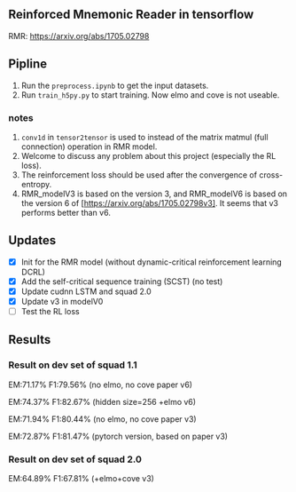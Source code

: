 ## Reinforced Mnemonic Reader in tensorflow
RMR: https://arxiv.org/abs/1705.02798

## Pipline
1. Run the ``preprocess.ipynb`` to get the input datasets.
2. Run ``train_h5py.py`` to start training. Now elmo and cove is not useable.

### notes
1. `conv1d` in `tensor2tensor` is used to instead of the matrix matmul (full connection) operation in RMR model.
2. Welcome to discuss any problem about this project (especially the RL loss).
3. The reinforcement loss should be used after the convergence of cross-entropy.
4. RMR_modelV3 is based on the version 3, and RMR_modelV6 is based on the version 6 of [https://arxiv.org/abs/1705.02798v3]. It seems that v3 performs better than v6.

## Updates
- [x] Init for the RMR model (without dynamic-critical reinforcement learning DCRL)
- [x] Add the self-critical sequence training (SCST) (no test)
- [x] Update cudnn LSTM and squad 2.0
- [x] Update v3 in modelV0
- [ ] Test the RL loss

## Results

### Result on dev set of squad 1.1
EM:71.17% F1:79.56% (no elmo, no cove paper v6)

EM:74.37% F1:82.67% (hidden size=256 +elmo v6)

EM:71.94% F1:80.44% (no elmo, no cove paper v3)

EM:72.87% F1:81.47% (pytorch version, based on paper v3)

### Result on dev set of squad 2.0
EM:64.89% F1:67.81% (+elmo+cove v3)